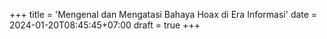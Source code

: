 +++
title = 'Mengenal dan Mengatasi Bahaya Hoax di Era Informasi'
date = 2024-01-20T08:45:45+07:00
draft = true
+++
